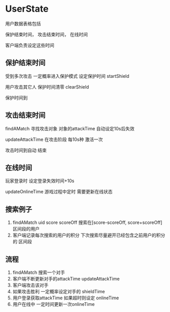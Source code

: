 UserState
========
用户数据表格包括

保护结束时间， 攻击结束时间， 在线时间

客户端负责设定这些时间

保护结束时间
----
受到多次攻击 一定概率进入保护模式 设定保护时间 startShield

用户攻击其它人 保护时间清零 clearShield

保护时间到

攻击结束时间
----
findAMatch 寻找攻击对象 对象的attackTime 自动设定10s后失效

updateAttackTime 在攻击阶段 每10s种 激活一次 

攻击时间到自动 结束

在线时间
----
玩家登录时 设定登录失效时间+10s

updateOnlineTime 游戏过程中定时 需要更新在线状态

搜索例子
----
1. findAMatch uid score scoreOff 搜索在[score-scoreOff, score+scoreOff] 区间段的用户
2. 客户端记录每次搜索的用户的积分 下次搜索尽量避开已经包含之前用户的积分的 区间段

流程
----
1. findAMatch 搜索一个对手
2. 客户端不断更新对手的attackTime updateAttackTime
3. 客户端攻击该对手
4. 如果攻击胜利 一定概率设定对手的 shieldTime 
5. 用户登录获取attackTime 如果超时则设定 onlineTime 
6. 用户在线中 一定时间更新一次onlineTime


